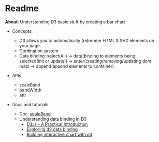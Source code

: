 # Readme

**About**: Understanding D3 basic stuff by creating a bar chart

- Concepts:

  - D3 allows you to automatically (re)render HTML & SVG elements on your page
  - Cordination system
  - Data binding: select(All) -> data(binding to elements being selected(init or update)) -> enter(creating/removing/updating dom map) -> append(append elements to container)

- APIs

  - scaleBand
  - bandWidth
  - attr

- Docs and tutorials
  - Doc: [scaleBand](https://observablehq.com/@d3/d3-scaleband)
  - Understanding data binding in D3
    - [D3.js - A Practical Introduction](https://youtube.com/watch?v=TOJ9yjvlapY&list=RDCMUCSJbGtTlrDami-tDGPUV9-w&index=2&ab_channel=Academind)
    - [Exploring d3 data binding](https://www.youtube.com/watch?v=ZOeWdkq-L90&list=RDCMUCSJbGtTlrDami-tDGPUV9-w&index=1&ab_channel=Academind)
    - [Building interactive chart with d3](https://www.youtube.com/watch?v=ZOeWdkq-L90&list=RDCMUCSJbGtTlrDami-tDGPUV9-w&index=1&ab_channel=Academind)
